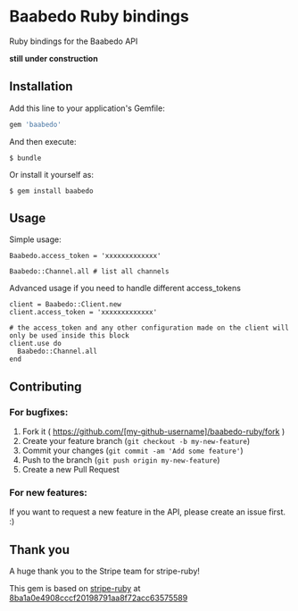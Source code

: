 # Baabedo Ruby bindings

Ruby bindings for the Baabedo API

**still under construction**

## Installation

Add this line to your application's Gemfile:

```ruby
gem 'baabedo'
```

And then execute:

    $ bundle

Or install it yourself as:

    $ gem install baabedo

## Usage

Simple usage:

```
Baabedo.access_token = 'xxxxxxxxxxxxx'

Baabedo::Channel.all # list all channels
```

Advanced usage if you need to handle different access_tokens

```
client = Baabedo::Client.new
client.access_token = 'xxxxxxxxxxxxx'

# the access_token and any other configuration made on the client will only be used inside this block
client.use do
  Baabedo::Channel.all
end

```

## Contributing

### For bugfixes:

1. Fork it ( https://github.com/[my-github-username]/baabedo-ruby/fork )
2. Create your feature branch (`git checkout -b my-new-feature`)
3. Commit your changes (`git commit -am 'Add some feature'`)
4. Push to the branch (`git push origin my-new-feature`)
5. Create a new Pull Request

### For new features:

If you want to request a new feature in the API, please create an issue first. :)

## Thank you

A huge thank you to the Stripe team for stripe-ruby!

This gem is based on [stripe-ruby](https://github.com/stripe/stripe-ruby)
at [8ba1a0e4908cccf20198791aa8f72acc63575589](https://github.com/stripe/stripe-ruby/tree/8ba1a0e4908cccf20198791aa8f72acc63575589)
